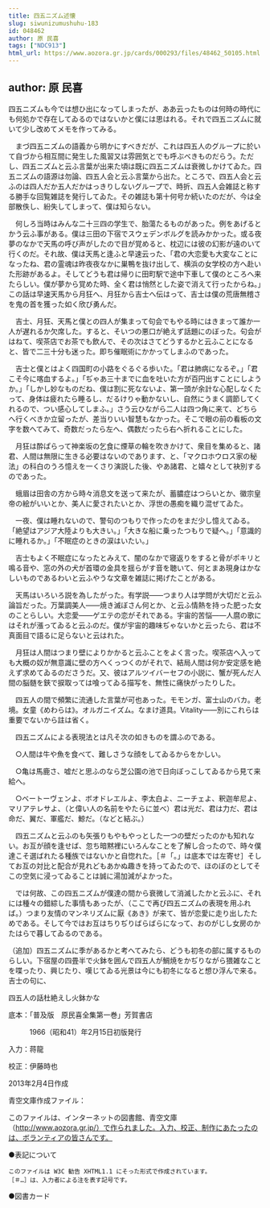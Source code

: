 ```yaml
---
title: 四五ニズム述懐
slug: siwunizumushuhu-183
id: 048462
author: 原 民喜
tags: ["NDC913"]
html_url: https://www.aozora.gr.jp/cards/000293/files/48462_50105.html
---
```


## author: 原 民喜

四五ニズムも今では想ひ出になってしまったが、ああ云ったものは何時の時代にも何処かで存在してゐるのではないかと僕には思はれる。それで四五ニズムに就いて少し改めてメモを作ってみる。

　まづ四五ニズムの語義から明かにすべきだが、これは四五人のグループに於いて自づから相互間に発生した風習又は雰囲気とでも呼ぶべきものだらう。ただし、四五ニズムと云ふ言葉が出来た頃は既に四五ニズムは衰微しかけてゐた。四五ニズムの語源は勿論、四五人会と云ふ言葉から出た。ところで、四五人会と云ふのは四人だか五人だかはっきりしないグループで、時折、四五人会雑誌と称する勝手な回覧雑誌を発行してゐた。その雑誌も第十何号か続いたのだが、今は全部散佚し、紛失してしまって、僕は知らない。

　何しろ当時はみんな二十三四の学生で、胎蕩たるものがあった。例をあげるとかう云ふ事がある。僕は三田の下宿でスウェデンボルグを読みかかった。或る夜夢のなかで天馬の呼び声がしたので目が覚めると、枕辺には彼の幻影が遠のいて行くのだ。それ故、僕は天馬と逢ふと早速云った、「君の大恋愛も大変なことになったね、君の霊魂は昨夜夜なかに巣鴨を抜け出して、横浜の女学校の方へ赴いた形跡があるよ。そしてどうも君は帰りに田町駅で途中下車して僕のところへ来たらしい。僕が夢から覚めた時、全く君は悄然とした姿で消えて行ったからね。」この話は早速天馬から月狂へ、月狂から吉士へ伝はって、吉士は僕の荒唐無稽さを鬼の首を獲った如く欣び勇んだ。

　吉士、月狂、天馬と僕との四人が集まって句会でもやる時にはきまって誰か一人が遅れるか欠席した。すると、そいつの悪口が絶えず話題にのぼった。句会がはねて、喫茶店でお茶でも飲んで、その次はさてどうするかと云ふことになると、皆で二三十分も迷った。即ち催眠術にかかってしまふのであった。

　吉士と僕とはよく四国町の小路をぐるぐる歩いた。「君は肺病になるぞ。」「君こそ今に喀血するよ。」「ぢゃあ三十までに血を吐いた方が百円出すことにしようか。」「しかし妙なものだね、僕は割に死なないよ、第一頭が余計な心配しなくたって、身体は疲れたら睡るし、だるけりゃ動かないし、自然にうまく調節してくれるので、つい感心してしまふ。」さう云ひながら二人は四つ角に来て、どちらへ行くべきか立留ったが、差当りいい智慧もなかった。そこで眼の前の看板の文字を数へてみて、奇数だったら左へ、偶数だったら右へ折れることにした。

　月狂は酔ぱらって神楽坂の乞食に煙草の輪を吹きかけて、衆目を集めると、諸君、人間は無限に生きる必要はないのであります、と、「マクロホウロス家の秘法」の科白のうろ憶えを一くさり演説した後、やあ諸君、と嬉々として袂別するのであった。

　蛾眉は田舎の方から時々消息文を送って来たが、蓄膿症はつらいとか、徽宗皇帝の絵がいいとか、美人に愛されたいとか、浮世の愚痴を織り混ぜてゐた。

　一夜、僕は睡れないので、警句のつもりで作ったのをまだ少し憶えてゐる。「絶望はアジア大陸よりも大きい。」「大きな船に乗ったつもりで疑へ。」「意識的に睡れるか。」「不眠症のときの涙はいたい。」

　吉士もよく不眠症になったとみえて、闇のなかで寝返りをすると骨がポキリと鳴る音や、窓の外の犬が首環の金具を揺らがす音を聴いて、何とまあ現身はかなしいものであるわいと云ふやうな文章を雑誌に掲げたことがある。

　天馬はいろいろ説を為したがった。有学説――つまり人は学問が大切だと云ふ論旨だった。万葉調美人――焼き滅ぼさん何とか、と云ふ情熱を持った肥った女のことらしい。大恋愛――ゲエテの恋がそれである。宇宙的苦悩――人麿の歌にはそれが漲ってゐると云ふのだ。僕が宇宙的趣味ぢゃないかと云ったら、君は不真面目で語るに足らないと云はれた。

　月狂は人間はつまり壁によりかかると云ふことをよく言った。喫茶店へ入っても大概の奴が無意識に壁の方へくっつくのがそれで、結局人間は何か安定感を絶えず求めてゐるのださうだ。又、彼はアルツイバーセフの小説に、蟹が死んだ人間の脳髄を鋏で捩取っては喰ってゐる描写を、無性に痛快がったりした。

　四五人の間で頻繁に流通した言葉が可也あった。モモンガ、富士山のバカ。老境。女童《めわらは》。オルガニイズム。なまけ道具。Vitality――別にこれらは重要でないから註は省く。

　四五ニズムによる表現法とは凡そ次の如きものを謂ふのである。

　○人間は牛や魚を食べて、難しさうな顔をしてゐるからをかしい。

　○亀は馬鹿さ、嘘だと思ふのなら芝公園の池で日向ぼっこしてゐるから見て来給へ。

　○ベートーヴェンよ、ボオドレエルよ、李太白よ、ニーチェよ、釈迦牟尼よ、マリアテレサよ、（と偉い人の名前をやたらに並べ）君は光だ、君は力だ、君は命だ、翼だ、軍艦だ、鯨だ。（などと結ぶ。）



　四五ニズムと云ふのも矢張りもやもやっとした一つの壁だったのかも知れない。お互が顔を逢せば、忽ち暗黙裡にいろんなことを了解し合ったので、時々僕達こそ選ばれたる種族ではないかと自惚れた。［＃「。」は底本では左寄せ］そしてお互の対比と配合が見れどもあかぬ趣きを持ってゐたので、ほのぼのとしてそこの空気に浸ってゐることは誠に湯加減がよかった。

　では何故、この四五ニズムが僕達の間から衰微して消滅したかと云ふに、それには種々の錯綜した事情もあったが、（ここで再び四五ニズムの表現を用ふれば。）つまり友情のマンネリズムに厭《あき》が来て、皆が恋愛に走り出したためである。そして今ではお互はちりぢりばらばらになって、おのがじし女房のかたはらで暮してゐるのである。

（追加）四五ニズムに季があるかと考へてみたら、どうも初冬の部に属するものらしい。下宿屋の四畳半で火鉢を囲んで四五人が鯛焼をかぢりながら猥雑なことを喋ったり、興じたり、嘆じてゐる光景は今にも初冬になると想ひ浮んで来る。吉士の句に、

四五人の話杜絶えし火鉢かな













底本：「普及版　原民喜全集第一巻」芳賀書店

　　　1966（昭和41）年2月15日初版発行

入力：蒋龍

校正：伊藤時也

2013年2月4日作成

青空文庫作成ファイル：

このファイルは、インターネットの図書館、青空文庫（http://www.aozora.gr.jp/）で作られました。入力、校正、制作にあたったのは、ボランティアの皆さんです。











●表記について


	このファイルは W3C 勧告 XHTML1.1 にそった形式で作成されています。
	［＃…］は、入力者による注を表す記号です。







●図書カード